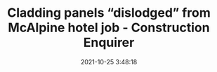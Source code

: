 ---
"title": "Cladding panels “dislodged” from McAlpine hotel job - Construction Enquirer"
"date": "2021-10-25 3:48:18"
"feed_name": "GOOGLENEWSCONSTRUCTION"
"feed_website": "https://news.google.com/search?q=construction%2Bincident&hl=en-US&gl=US&ceid=US:en"
"feed_rss": "https://news.google.com/rss/search?q=construction%2Bincident&hl=en-US&gl=US&ceid=US:en"
"link": "https://www.constructionenquirer.com/2021/10/25/cladding-panels-dislodged-from-mcalpine-hotel-job/"
"source": "{'href': 'https://www.constructionenquirer.com', 'title': 'Construction Enquirer'}"
"file": "_posts/2021-1-1-84705fc6e93a3d51dfc0c4ecf2bffb8e657cb916.md"
"accident": "0"
"drilling": "0"
"dead": "0"
"injured": "0"
"arrested": "0"
"place": "unknown place"
"where": "unknown site"
"causes": "unknown"
"place_uri": "unknown place"
---